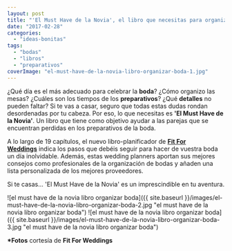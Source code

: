 ```yaml
---
layout: post
title: "'El Must Have de la Novia', el libro que necesitas para organizar tu boda"
date: "2017-02-28"
categories: 
  - "ideas-bonitas"
tags: 
  - "bodas"
  - "libros"
  - "preparativos"
coverImage: "el-must-have-de-la-novia-libro-organizar-boda-1.jpg"
---
```


¿Qué día es el más adecuado para celebrar la **boda**? ¿Cómo organizo las mesas? ¿Cuáles son los tiempos de los **preparativos**? ¿Qué **detalles** no pueden faltar? Si te vas a casar, seguro que todas estas dudas rondan desordenadas por tu cabeza. Por eso, lo que necesitas es **'El Must Have de la Novia'**. Un libro que tiene como objetivo ayudar a las parejas que se encuentran perdidas en los preparativos de la boda.

A lo largo de 19 capítulos, el nuevo libro-planificador de [**Fit For Weddings**](http://fitforweddings.es) indica los pasos que debéis seguir para hacer de vuestra boda un día inolvidable. Además, estas wedding planners aportan sus mejores consejos como profesionales de la organización de bodas y añaden una lista personalizada de los mejores proveedores.

Si te casas... 'El Must Have de la Novia' es un imprescindible en tu aventura.

![el must have de la novia libro organizar boda]({{ site.baseurl }}/images/el-must-have-de-la-novia-libro-organizar-boda-2.jpg "el must have de la novia libro organizar boda") ![el must have de la novia libro organizar boda]({{ site.baseurl }}/images/el-must-have-de-la-novia-libro-organizar-boda-3.jpg "el must have de la novia libro organizar boda")

**\*Fotos** cortesía de **Fit For Weddings**
